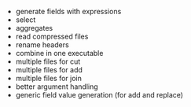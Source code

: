 * generate fields with expressions
* select
* aggregates
* read compressed files
* rename headers
* combine in one executable
* multiple files for cut
* multiple files for add
* multiple files for join
* better argument handling
* generic field value generation (for add and replace)
